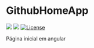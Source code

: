 # GithubHomeApp

[<img src="https://api.travis-ci.org/caiocampos/caiocampos.github.io.svg?branch=master">](https://travis-ci.org/caiocampos/caiocampos.github.io)
![](https://img.shields.io/david/caiocampos/caiocampos.github.io.svg)
[![License](https://img.shields.io/github/license/caiocampos/caiocampos.github.io.svg)](LICENSE)


Página inicial em angular
